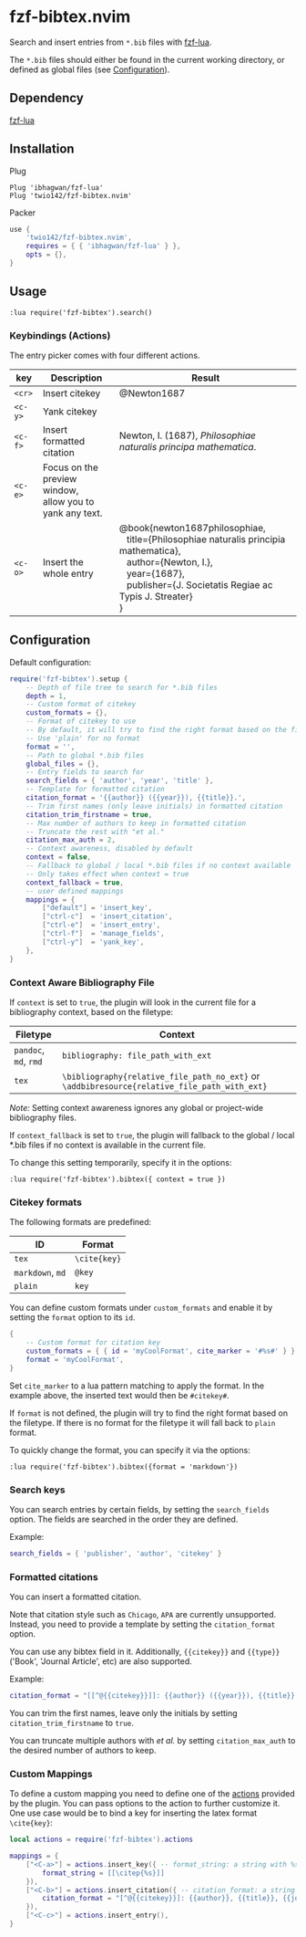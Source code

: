 # fzf-bibtex.nvim

Search and insert entries from `*.bib` files with [fzf-lua](https://github.com/ibhagwan/fzf-lua).

The `*.bib` files should either be found in the current working directory, or defined as global files (see [Configuration](#configuration)).

## Dependency

[fzf-lua](https://github.com/ibhagwan/fzf-lua)

## Installation

Plug

```vim
Plug 'ibhagwan/fzf-lua'
Plug 'twio142/fzf-bibtex.nvim'
```

Packer

```lua
use {
    'twio142/fzf-bibtex.nvim',
    requires = { { 'ibhagwan/fzf-lua' } },
    opts = {},
}
```

## Usage

```vim
:lua require('fzf-bibtex').search()
```

### Keybindings (Actions)

The entry picker comes with four different actions.

| key     | Description                  | Result |
|---------|------------------------------|--------|
| `<cr>`  | Insert citekey               |@Newton1687|
| `<c-y>` | Yank citekey                 |        |
| `<c-f>` | Insert formatted citation    | Newton, I. (1687), _Philosophiae naturalis principa mathematica_.|
| `<c-e>` | Focus on the preview window,<br /> allow you to yank any text.  |  |
| `<c-o>` | Insert the whole entry       |@book{newton1687philosophiae,<br />&nbsp;&nbsp; title={Philosophiae naturalis principia mathematica},<br />&nbsp;&nbsp;  author={Newton, I.},<br />&nbsp;&nbsp;  year={1687},<br />&nbsp;&nbsp;  publisher={J. Societatis Regiae ac Typis J. Streater}<br />  }|

## Configuration

Default configuration:

```lua
require('fzf-bibtex').setup {
    -- Depth of file tree to search for *.bib files
    depth = 1,
    -- Custom format of citekey
    custom_formats = {},
    -- Format of citekey to use
    -- By default, it will try to find the right format based on the filetype
    -- Use 'plain' for no format
    format = '',
    -- Path to global *.bib files
    global_files = {},
    -- Entry fields to search for
    search_fields = { 'author', 'year', 'title' },
    -- Template for formatted citation
    citation_format = '{{author}} ({{year}}), {{title}}.',
    -- Trim first names (only leave initials) in formatted citation
    citation_trim_firstname = true,
    -- Max number of authors to keep in formatted citation
    -- Truncate the rest with "et al."
    citation_max_auth = 2,
    -- Context awareness, disabled by default
    context = false,
    -- Fallback to global / local *.bib files if no context available
    -- Only takes effect when context = true
    context_fallback = true,
    -- user defined mappings
    mappings = {
        ["default"] = 'insert_key',
        ["ctrl-c"]  = 'insert_citation',
        ["ctrl-e"]  = 'insert_entry',
        ["ctrl-f"]  = 'manage_fields',
        ["ctrl-y"]  = 'yank_key',
    },
}
```

### Context Aware Bibliography File

If `context` is set to `true`, the plugin will look in the current file for a bibliography context, based on the filetype:

| Filetype              | Context                                                                                      |
| --------------------- | -------------------------------------------------------------------------------------------- |
| `pandoc`, `md`, `rmd` | `bibliography: file_path_with_ext`                                                           |
| `tex`                 | `\bibliography{relative_file_path_no_ext}` or `\addbibresource{relative_file_path_with_ext}` |

_Note:_ Setting context awareness ignores any global or project-wide bibliography files.

If `context_fallback` is set to `true`, the plugin will fallback to the global / local *.bib files if no context is available in the current file.

To change this setting temporarily, specify it in the options:

```
:lua require('fzf-bibtex').bibtex({ context = true })
```

### Citekey formats

The following formats are predefined:

| ID                | Format         |
| ----------        | -------------- |
| `tex`            | `\cite{key}` |
| `markdown`, `md` | `@key`       |
| `plain`          | `key`        |

You can define custom formats under `custom_formats` and enable it by setting the `format` option to its `id`.

```lua
{
    -- Custom format for citation key
    custom_formats = { { id = 'myCoolFormat', cite_marker = '#%s#' } },
    format = 'myCoolFormat',
}
```

Set `cite_marker` to a lua pattern matching to apply the format.
In the example above, the inserted text would then be `#citekey#`.

If `format` is not defined, the plugin will try to find the right format based on the filetype.
If there is no format for the filetype it will fall back to `plain` format.

To quickly change the format, you can specify it via the options:

```
:lua require('fzf-bibtex').bibtex({format = 'markdown'})
```

### Search keys

You can search entries by certain fields, by setting the `search_fields` option.
The fields are searched in the order they are defined.

Example:

```lua
search_fields = { 'publisher', 'author', 'citekey' }
```

### Formatted citations

You can insert a formatted citation.

Note that citation style such as `Chicago`, `APA` are currently unsupported.
Instead, you need to provide a template by setting the `citation_format` option.

You can use any bibtex field in it.
Additionally, `{{citekey}}` and `{{type}}` ('Book', 'Journal Article', etc) are also supported.

Example:

```lua
citation_format = "[[^@{{citekey}}]]: {{author}} ({{year}}), {{title}}.",
```

You can trim the first names, leave only the initials by setting `citation_trim_firstname` to `true`.

You can truncate multiple authors with _et al._ by setting `citation_max_auth` to the desired number of authors to keep.

### Custom Mappings

To define a custom mapping you need to define one of the [actions](#keybindings-actions) provided by the plugin.
You can pass options to the action to further customize it.
One use case would be to bind a key for inserting the latex format `\cite{key}`:

```lua
local actions = require('fzf-bibtex').actions

mappings = {
    ["<C-a>"] = actions.insert_key({ -- format_string: a string with %s to be replaced by the citekey
        format_string = [[\citep{%s}]]
    }),
    ["<C-b>"] = actions.insert_citation({ -- citation_format: a string with keys in {{}} to be replaced
        citation_format = "[^@{{citekey}}]: {{author}}, {{title}}, {{journal}}, {{year}}, vol. {{volume}}, no. {{number}}, p. {{pages}}."
    }),
    ["<C-c>"] = actions.insert_entry(),
}
```
